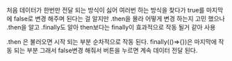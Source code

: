 처음 데이터가 한번만 전달 되는 방식이 싫어 여러번 하는 방식을 찾다가 true를 마지막에 false로 변경 해주며 된다는 걸 알지만 .then을 몰라 어떻게 변경 하는지 고민 했으나
.then을 알고 .finally도 알아 then보다는 finally이 효과적으로 작동 될거 같아 사용

.then 은 불러오면 시작 되는 부분 순차적으로 작동 된다.
finally(()=>{})은 마지막에 작동 되는 부분 그래서 false변경 해줘서 버튼을 누르면 계속 데이터 전달 된다.

